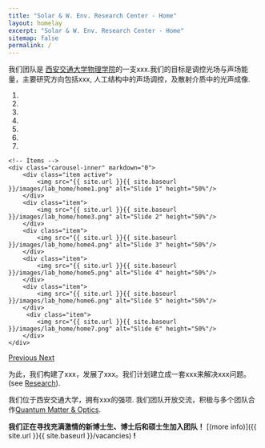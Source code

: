 ```yaml
---
title: "Solar & W. Env. Research Center - Home"
layout: homelay
excerpt: "Solar & W. Env. Research Center - Home"
sitemap: false
permalink: /
---
```


我们团队是 [西安交通大学物理学院](http://phy.xjtu.edu.cn/)的一支xxx.我们的目标是调控光场与声场能量，主要研究方向包括xxx, 人工结构中的声场调控，及散射介质中的光声成像.


<div markdown="0" id="carousel" class="carousel slide" data-ride="carousel" data-interval="4000" data-pause="hover" >
    <!-- Menu -->
    <ol class="carousel-indicators">
        <li data-target="#carousel" data-slide-to="0" class="active"></li>
        <li data-target="#carousel" data-slide-to="1"></li>
        <li data-target="#carousel" data-slide-to="2"></li>
        <li data-target="#carousel" data-slide-to="3"></li>
        <li data-target="#carousel" data-slide-to="4"></li>
        <li data-target="#carousel" data-slide-to="5"></li>
        <li data-target="#carousel" data-slide-to="6"></li>
    </ol>

    <!-- Items -->
    <div class="carousel-inner" markdown="0">
        <div class="item active">
            <img src="{{ site.url }}{{ site.baseurl }}/images/lab_home/home1.png" alt="Slide 1" height="50%"/>
        </div>
        <div class="item">
            <img src="{{ site.url }}{{ site.baseurl }}/images/lab_home/home3.png" alt="Slide 2" height="50%"/>
        </div>
        <div class="item">
            <img src="{{ site.url }}{{ site.baseurl }}/images/lab_home/home4.png" alt="Slide 3" height="50%"/>
        </div>
        <div class="item">
            <img src="{{ site.url }}{{ site.baseurl }}/images/lab_home/home5.png" alt="Slide 4" height="50%"/>
        </div>
        <div class="item">
            <img src="{{ site.url }}{{ site.baseurl }}/images/lab_home/home6.png" alt="Slide 5" height="50%"/>
        </div>       
         <div class="item">
            <img src="{{ site.url }}{{ site.baseurl }}/images/lab_home/home7.png" alt="Slide 6" height="50%"/>
        </div>
    </div>
  <a class="left carousel-control" href="#carousel" role="button" data-slide="prev">
    <span class="glyphicon glyphicon-chevron-left" aria-hidden="true"></span>
    <span class="sr-only">Previous</span>
  </a>
  <a class="right carousel-control" href="#carousel" role="button" data-slide="next">
    <span class="glyphicon glyphicon-chevron-right" aria-hidden="true"></span>
    <span class="sr-only">Next</span>
  </a>
</div>




为此，我们构建了xxx，发展了xxx。我们计划建立成一套xxx来解决xxx问题。 (see [Research](research)).

我们位于西安交通大学，拥有xxx的强项. 我们团队开放交流，积极与多个团队合作[Quantum Matter & Optics](http://www.physics.leidenuniv.nl/qo-home).

<!--  **We are  looking for passionate new PhD students, Postdocs, and Master students to join the team** [(more info)]({{ site.url }}{{ site.baseurl }}/vacancies) **!** -->
 **我们正在寻找充满激情的新博士生、博士后和硕士生加入团队！** [(more info)]({{ site.url }}{{ site.baseurl }}/vacancies) **!**

<!-- We are grateful for funding from Leiden University, [NWO](www.nwo.nl) ([Vidi talent scheme](http://www.nwo.nl/en/research-and-results/programmes/Talent+Scheme) and the [Frontiers in Nanoscience program](https://www.universiteitleiden.nl/en/research/research-projects/science/frontiers-of-nanoscience-nanofront)), and from an [ERC starting grant](https://erc.europa.eu/funding/starting-grants).

<figure class="fourth">
  <img src="{{ site.url }}{{ site.baseurl }}/images/logopic/Logo_Leiden.jpg" style="width: 210px">
  <img src="{{ site.url }}{{ site.baseurl }}/images/logopic/Logo_Nanofront.jpg" style="width: 110px">
  <img src="{{ site.url }}{{ site.baseurl }}/images/logopic/Logo_NWO.jpg" style="width: 120px">
  <img src="{{ site.url }}{{ site.baseurl }}/images/logopic/Logo_ERC.jpg" style="width: 110px">
</figure> -->
